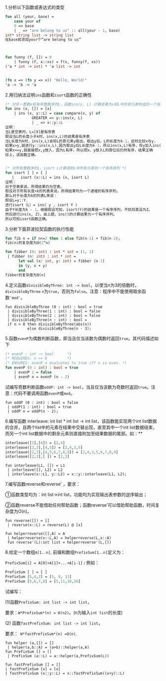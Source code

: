 

1.分析以下函数或表达式的类型

```sml
fun all (your, base) = 
	case your of
	0 => base
	| _ => "are belong to us" :: all(your - 1, base)
int* string list -> string list
在base前添加your个“are belong to us”



fun funny (f, []) = 0
	| funny (f, x::xs) = f(x, funny(f, xs))
('a * int -> int) * 'a list -> int 

	
(fn x => (fn y => x)) "Hello, World!"
'a -> 'b -> 'a 

```



2.用归纳法证明`ins`函数和`isort`函数的正确性

```sml
(* 对任一整数x和有序整数序列L，函数ins(x, L) 计算结果为x和L中所有元素构成的一个有序序列 *)
fun ins (x, []) = [x]
    | ins (x, y::L) = case compare(x, y) of
		    GREATER => y::ins(x, L)
		    | _ => x::y::L
证明：
当L是空表时，L=[X]是有序表
假设当L的长度小于k时，ins(x,L)的结果是有序表
当L长度为k时，ins(x,L)会将L的首元素y取出，取出y后，L的长度为k-1，这时比较x与y.
如果x>y,就进行y::ins(x,L),因为取出y后L长度为k-1，所以ins(x,L)有序，将y加入ins(x,L),因为y<x且ins(x,L)递增有序，所以当y变成首元素后的表仍然有序，结果正确
如果x<=y,就直接把x,y放入，因为L有序，所以把x，y放入L的首位后仍然有序，结果正确
综上，该函数正确。
```

```sml

(* 对所有整数序列L，isort L计算得到L中所有元素的一个有序排列 *)
fun isort [ ] = [ ]
   |   isort (x::L) = ins (x, isort L)
证明：
对于空表来说，所得结果仍为空表。
假设对于所有长度<k的列表来说，所得结果均为一个递增的有序序列。
那么对于长度为k的列表L来说：
假设L=y::Y.
进行isort（L）= ins( y , isort Y )
由于Y长度为k - 1，根据假设可知，isort(Y)的结果是一个有序序列，不妨将其设为Z。
然后进行ins(x, Z)。由上题，ins()的计算结果为一个有序序列。
所以可知isort函数正确。
```



3.分析下面菲波拉契函数的执行性能

```sml
fun fib n = if n<=2 then 1 else fib(n-1) + fib(n-2);
fib(n)的复杂度为O(2^n)
```

```sml
fun fibber (0: int) : int * int = (1, 1)
 | fibber (n: int) : int * int =
      let val (x: int, y: int) = fibber (n-1)
      in (y, x + y)
      end
fibber的复杂度为O(n)
```



4.定义函数`divisibleByThree: int -> bool`，以使当n为3的倍数时，`divisibleByThree` `n`为`true`，否则为`false`。注意：程序中不能使用取余函数`'mod'`。

```
fun divisibleByThree (0 : int) : bool = true
 | divisibleByThree(1 : int) : bool = false
 | divisibleByThree(2 : int) : bool = false
 | divisibleByThree(n : int) : bool =
 if n < 0 then divisibleByThree(abs(n))
          else divisibleByThree(n - 3);
```



5.函数`evenP`为偶数判断函数，即当且仅当该数为偶数时返回`true`。其代码描述如下

```sml
(* evenP : int -> bool 		*)
(* REQUIRES: n >= 0 		*)
(* ENSURES: evenP n evaluates to true iff n is even. *)
fun evenP (0 : int) : bool = true
	| evenP 1 = false
	| evenP n = evenP (n - 2)
```

试编写奇数判断函数`oddP: int -> bool`，当且仅当该数为奇数时返回`true`。注意：代码不要调用函数`evenP`或`mod`。

```
fun oddP (0 : int) : bool = false
 | oddP(1 : int) : bool = true
 | oddP n = oddP(n - 2);
```



6.编写函数 interleave: int list * int list -> int list，该函数能实现两个int list数据的合并，且两个list中的元素在结果中交替出现，直至其中一个int list数据结束，而另一个int list数据中的剩余元素则直接附加至结果数据的尾部。如：**

```sml
interleave([2],[4]) = [2,4]
interleave([2,3],[4,5]) = [2,4,3,5]
interleave([2,3],[4,5,6,7,8,9]) = [2,4,3,5,6,7,8,9]
interleave([2,3],[ ]) = [2,3]
```

```
fun interleave(L1, []) = L1
 | interleave([], L2) = L2
 | interleave(x::L1, y::L2) = x::y::interleave(L1, L2);
```



7.编写函数reverse和reverse' ，要求：

①函数类型均为：int list->int list，功能均为实现输出表参数的逆序输出；

②函数reverse不能借助任何帮助函数；函数reverse’可以借助帮助函数，时间复杂度为O(n)。

```
fun reverse([]) = []
 | reverse(x::L) = reverse(L) @ [x]
 
fun helperreverse([],A) = A
 | helperreverse(x::L,A) = helperreverse(L,x::A)
 fun reverse'(L):int list = helperreverse'(L,[])
```



8.给定一个数组`A[1..n]`, 前缀和数组`PrefixSum[1..n]`定义为：

`PrefixSum[i] = A[0]+A[1]+...+A[i-1]；`例如：

```sml
PrefixSum [ ] = [ ]
PrefixSum [5,4,2] = [5, 9, 11]
PrefixSum [5,6,7,8] = [5,11,18,26]
```

试编写：

(1)函数`PrefixSum: int list -> int list`，

要求：`W*PrefixSum*(n) = O(n2)`。(n为输入`int list`的长度)

(2) 函数`fastPrefixSum: int list -> int list`，

要求：` W*fastPrefixSum*(n) =O(n)`. 

```
fun helper (a,[]) = []
 | helper(a,b::A) = (a+b)::helper(a,A)
fun PrefixSum [] = []
 | PrefixSum (a::L) = a::helper(a,PrefixSum(L))

fun fastPrefixSum [] = []
| fastPrefixSum [x] = [x]
| fastPrefixSum (x::y::L) = x::fastPrefixSum((x+y)::L)
```

